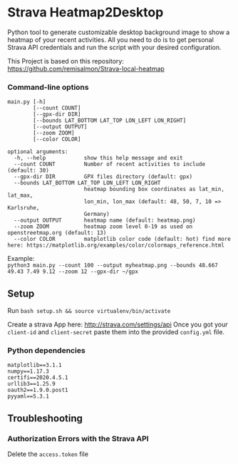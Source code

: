 # Strava Heatmap2Desktop

Python tool to generate customizable desktop background image to show a heatmap of your recent activities.
All you need to do is to get personal Strava API credentials and run the script with your desired configuration.

This Project is based on this repository: https://github.com/remisalmon/Strava-local-heatmap

### Command-line options

```
main.py [-h] 
        [--count COUNT] 
        [--gpx-dir DIR]
        [--bounds LAT_BOTTOM LAT_TOP LON_LEFT LON_RIGHT] 
        [--output OUTPUT]      
        [--zoom ZOOM]
        [--color COLOR]

optional arguments:
  -h, --help            show this help message and exit
  --count COUNT         Number of recent activities to include (default: 30) 
  --gpx-dir DIR         GPX files directory (default: gpx)
  --bounds LAT_BOTTOM LAT_TOP LON_LEFT LON_RIGHT
                        heatmap bounding box coordinates as lat_min, lat_max,
                        lon_min, lon_max (default: 48, 50, 7, 10 => Karlsruhe,
                        Germany)
  --output OUTPUT       heatmap name (default: heatmap.png)
  --zoom ZOOM           heatmap zoom level 0-19 as used on openstreetmap.org (default: 13)
  --color COLOR         matplotlib color code (default: hot) find more here: https://matplotlib.org/examples/color/colormaps_reference.html
```

Example:  
`python3 main.py --count 100 --output myheatmap.png --bounds 48.667 49.43 7.49 9.12 --zoom 12 --gpx-dir ~/gpx`

## Setup

Run `bash setup.sh && source virtualenv/bin/activate`

Create a strava App here: http://strava.com/settings/api
Once you got your `client-id` and `client-secret` paste them into the provided `config.yml` file.

### Python dependencies

```
matplotlib==3.1.1
numpy==1.17.3
certifi==2020.4.5.1
urllib3==1.25.9
oauth2==1.9.0.post1
pyyaml==5.3.1
```

## Troubleshooting

### Authorization Errors with the Strava API
Delete the `access.token` file

